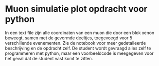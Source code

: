 # Muon simulatie plot opdracht voor python

In een text file zijn alle coordinaten van een muon die door een blok xenon beweegt, samen met de gevormde deeltjes, toegevoegd voor 5 verschillende evenementen. Zie de notebook voor meer gedetaileerde beschrijving en de opdracht zelf. De student wordt gevraagd alles zelf te programmeren met python, maar een voorbeeldcode is meegegeven voor het geval dat de student vast komt te zitten. 
